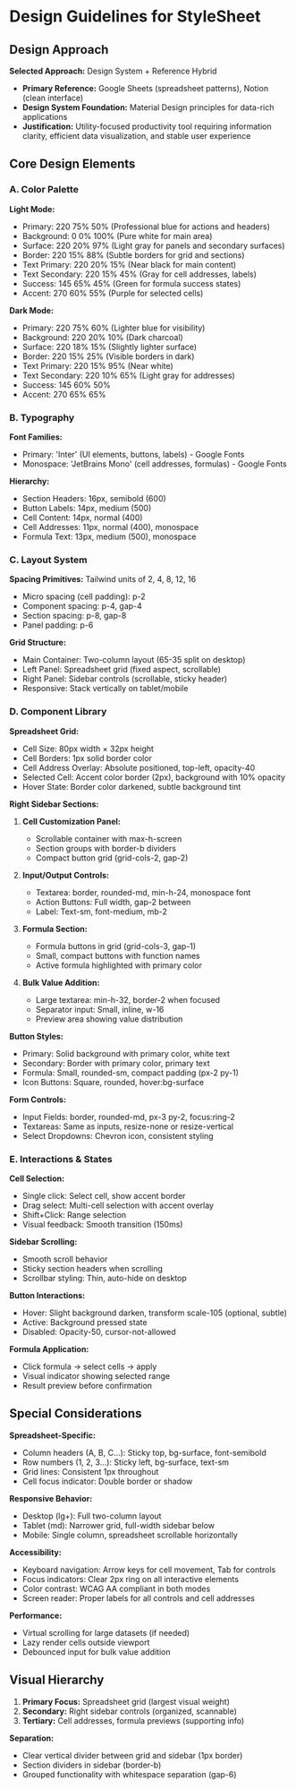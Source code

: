 # Design Guidelines for StyleSheet

## Design Approach

**Selected Approach:** Design System + Reference Hybrid
- **Primary Reference:** Google Sheets (spreadsheet patterns), Notion (clean interface)
- **Design System Foundation:** Material Design principles for data-rich applications
- **Justification:** Utility-focused productivity tool requiring information clarity, efficient data visualization, and stable user experience

## Core Design Elements

### A. Color Palette

**Light Mode:**
- Primary: 220 75% 50% (Professional blue for actions and headers)
- Background: 0 0% 100% (Pure white for main area)
- Surface: 220 20% 97% (Light gray for panels and secondary surfaces)
- Border: 220 15% 88% (Subtle borders for grid and sections)
- Text Primary: 220 20% 15% (Near black for main content)
- Text Secondary: 220 15% 45% (Gray for cell addresses, labels)
- Success: 145 65% 45% (Green for formula success states)
- Accent: 270 60% 55% (Purple for selected cells)

**Dark Mode:**
- Primary: 220 75% 60% (Lighter blue for visibility)
- Background: 220 20% 10% (Dark charcoal)
- Surface: 220 18% 15% (Slightly lighter surface)
- Border: 220 15% 25% (Visible borders in dark)
- Text Primary: 220 15% 95% (Near white)
- Text Secondary: 220 10% 65% (Light gray for addresses)
- Success: 145 60% 50%
- Accent: 270 65% 65%

### B. Typography

**Font Families:**
- Primary: 'Inter' (UI elements, buttons, labels) - Google Fonts
- Monospace: 'JetBrains Mono' (cell addresses, formulas) - Google Fonts

**Hierarchy:**
- Section Headers: 16px, semibold (600)
- Button Labels: 14px, medium (500)
- Cell Content: 14px, normal (400)
- Cell Addresses: 11px, normal (400), monospace
- Formula Text: 13px, medium (500), monospace

### C. Layout System

**Spacing Primitives:** Tailwind units of 2, 4, 8, 12, 16
- Micro spacing (cell padding): p-2
- Component spacing: p-4, gap-4
- Section spacing: p-8, gap-8
- Panel padding: p-6

**Grid Structure:**
- Main Container: Two-column layout (65-35 split on desktop)
- Left Panel: Spreadsheet grid (fixed aspect, scrollable)
- Right Panel: Sidebar controls (scrollable, sticky header)
- Responsive: Stack vertically on tablet/mobile

### D. Component Library

**Spreadsheet Grid:**
- Cell Size: 80px width × 32px height
- Cell Borders: 1px solid border color
- Cell Address Overlay: Absolute positioned, top-left, opacity-40
- Selected Cell: Accent color border (2px), background with 10% opacity
- Hover State: Border color darkened, subtle background tint

**Right Sidebar Sections:**
1. **Cell Customization Panel:**
   - Scrollable container with max-h-screen
   - Section groups with border-b dividers
   - Compact button grid (grid-cols-2, gap-2)

2. **Input/Output Controls:**
   - Textarea: border, rounded-md, min-h-24, monospace font
   - Action Buttons: Full width, gap-2 between
   - Label: Text-sm, font-medium, mb-2

3. **Formula Section:**
   - Formula buttons in grid (grid-cols-3, gap-1)
   - Small, compact buttons with function names
   - Active formula highlighted with primary color

4. **Bulk Value Addition:**
   - Large textarea: min-h-32, border-2 when focused
   - Separator input: Small, inline, w-16
   - Preview area showing value distribution

**Button Styles:**
- Primary: Solid background with primary color, white text
- Secondary: Border with primary color, primary text
- Formula: Small, rounded-sm, compact padding (px-2 py-1)
- Icon Buttons: Square, rounded, hover:bg-surface

**Form Controls:**
- Input Fields: border, rounded-md, px-3 py-2, focus:ring-2
- Textareas: Same as inputs, resize-none or resize-vertical
- Select Dropdowns: Chevron icon, consistent styling

### E. Interactions & States

**Cell Selection:**
- Single click: Select cell, show accent border
- Drag select: Multi-cell selection with accent overlay
- Shift+Click: Range selection
- Visual feedback: Smooth transition (150ms)

**Sidebar Scrolling:**
- Smooth scroll behavior
- Sticky section headers when scrolling
- Scrollbar styling: Thin, auto-hide on desktop

**Button Interactions:**
- Hover: Slight background darken, transform scale-105 (optional, subtle)
- Active: Background pressed state
- Disabled: Opacity-50, cursor-not-allowed

**Formula Application:**
- Click formula → select cells → apply
- Visual indicator showing selected range
- Result preview before confirmation

## Special Considerations

**Spreadsheet-Specific:**
- Column headers (A, B, C...): Sticky top, bg-surface, font-semibold
- Row numbers (1, 2, 3...): Sticky left, bg-surface, text-sm
- Grid lines: Consistent 1px throughout
- Cell focus indicator: Double border or shadow

**Responsive Behavior:**
- Desktop (lg+): Full two-column layout
- Tablet (md): Narrower grid, full-width sidebar below
- Mobile: Single column, spreadsheet scrollable horizontally

**Accessibility:**
- Keyboard navigation: Arrow keys for cell movement, Tab for controls
- Focus indicators: Clear 2px ring on all interactive elements
- Color contrast: WCAG AA compliant in both modes
- Screen reader: Proper labels for all controls and cell addresses

**Performance:**
- Virtual scrolling for large datasets (if needed)
- Lazy render cells outside viewport
- Debounced input for bulk value addition

## Visual Hierarchy

1. **Primary Focus:** Spreadsheet grid (largest visual weight)
2. **Secondary:** Right sidebar controls (organized, scannable)
3. **Tertiary:** Cell addresses, formula previews (supporting info)

**Separation:**
- Clear vertical divider between grid and sidebar (1px border)
- Section dividers in sidebar (border-b)
- Grouped functionality with whitespace separation (gap-6)